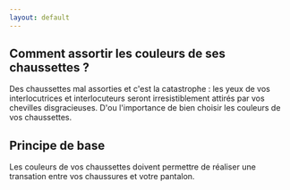 ```yaml
---
layout: default
---
```


## Comment assortir les couleurs de ses chaussettes ?

Des chaussettes mal assorties et c'est la catastrophe : les yeux de vos
interlocutrices et interlocuteurs seront irresistiblement attirés par vos
chevilles disgracieuses. D'ou l'importance de bien choisir les couleurs de vos
chaussettes.

## Principe de base

Les couleurs de vos chaussettes doivent permettre de réaliser une transation
entre vos chaussures et votre pantalon.
